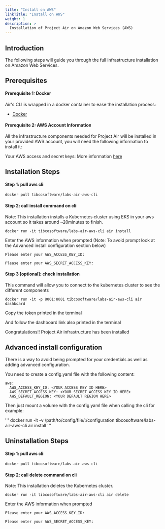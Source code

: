 ```yaml
---
title: "Install on AWS"
linkTitle: "Install on AWS"
weight: 1
description: >
  Installation of Project Air on Amazon Web Services (AWS)
---
```


## Introduction
The following steps will guide you through the full infrastructure installation on Amazon Web Services.

## Prerequisites

#### Prerequisite 1: Docker
Air's CLI is wrapped in a docker container to ease the installation process:

* [Docker](https://www.docker.com/get-started)

#### Prerequisite 2: AWS Account Information
All the infrastructure components needed for Project Air will be installed in your provided AWS account, you will need the following information to install it:

Your AWS access and secret keys: More information [here](https://docs.aws.amazon.com/IAM/latest/UserGuide/id_credentials_access-keys.html)

## Installation Steps

#### Step 1: pull aws cli

```
docker pull tibcosoftware/labs-air-aws-cli
```

#### Step 2: call install command on cli

Note: This installation installs a Kubernetes cluster using EKS in your aws account so it takes around ~20minutes to finish.

```
docker run -it tibcosoftware/labs-air-aws-cli air install
```

Enter the AWS information when prompted (Note: To avoid prompt look at the Advanced install configuration section below)

```
Please enter your AWS_ACCESS_KEY_ID:

Please enter your AWS_SECRET_ACCESS_KEY:
```

#### Step 3 [optional]: check installation

This command will allow you to connect to the kubernetes cluster to see the different components

```
docker run -it -p 8001:8001 tibcosoftware/labs-air-aws-cli air dashboard
```

Copy the token printed in the terminal

And follow the dashboard link also printed in the terminal




Congratulations!! Project Air infrastructure has been installed


## Advanced install configuration
There is a way to avoid being prompted for your credentials as well as adding advanced configuration.

You need to create a config.yaml file with the following content:

```
aws:
  AWS_ACCESS_KEY_ID: <YOUR ACCESS KEY ID HERE>
  AWS_SECRET_ACCESS_KEY: <YOUR SECRET ACCESS KEY ID HERE>
  AWS_DEFAULT_REGION: <YOUR DEFAULT REGION HERE>
```

Then just mount a volume with the config.yaml file when calling the cli for example:

'''
docker run -it -v /path/to/config/file/:/configuration tibcosoftware/labs-air-aws-cli air install
'''


## Uninstallation Steps

#### Step 1: pull aws cli

```
docker pull tibcosoftware/labs-air-aws-cli
```

#### Step 2: call delete command on cli

Note: This installation deletes the Kubernetes cluster.

```
docker run -it tibcosoftware/labs-air-aws-cli air delete
```

Enter the AWS information when prompted

```
Please enter your AWS_ACCESS_KEY_ID:

Please enter your AWS_SECRET_ACCESS_KEY:
```




